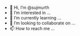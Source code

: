 - 👋 Hi, I’m @sujmurth
- 👀 I’m interested in ...
- 🌱 I’m currently learning ...
- 💞️ I’m looking to collaborate on ...
- 📫 How to reach me ...

<!---
sujmurth/sujmurth is a ✨ special ✨ repository because its `README.md` (this file) appears on your GitHub profile.
You can click the Preview link to take a look at your changes.
--->
